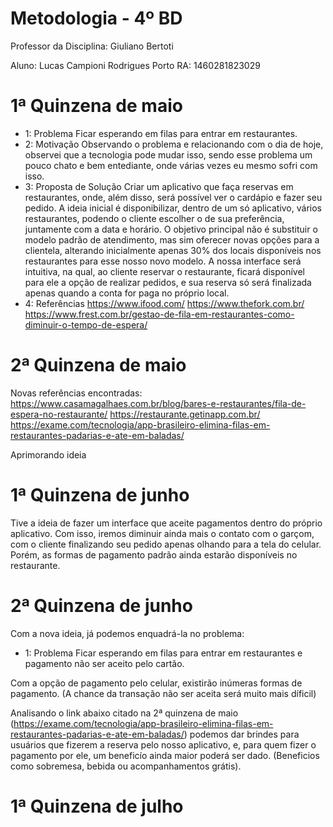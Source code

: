# Metodologia - 4º BD

 

Professor da Disciplina: Giuliano Bertoti 

 

Aluno: Lucas Campioni Rodrigues Porto RA: 1460281823029

 

# 1ª Quinzena de maio

 - 1: Problema
 Ficar esperando em filas para entrar em restaurantes.
 - 2: Motivação
 Observando o problema e relacionando com o dia de hoje, observei que a tecnologia pode mudar isso, sendo esse problema um pouco chato e bem entediante, onde várias vezes eu mesmo sofri com isso.
 - 3: Proposta de Solução
 Criar um aplicativo que faça reservas em restaurantes, onde, além disso, será possível ver o cardápio e fazer seu pedido. A ideia inicial é disponibilizar, dentro de um só aplicativo, vários restaurantes, podendo o cliente escolher o de sua preferência, juntamente com a data e horário. O objetivo principal não é substituir o modelo padrão de atendimento, mas sim oferecer novas opções para a clientela, alterando inicialmente apenas 30% dos locais disponíveis nos restaurantes para esse nosso novo modelo. A nossa interface será intuitiva, na qual, ao cliente reservar o restaurante, ficará disponível para ele a opção de realizar pedidos, e sua reserva só será finalizada apenas quando a conta for paga no próprio local.
 - 4: Referências
https://www.ifood.com/
https://www.thefork.com.br/
https://www.frest.com.br/gestao-de-fila-em-restaurantes-como-diminuir-o-tempo-de-espera/

# 2ª Quinzena de maio

 Novas referências encontradas:
 https://www.casamagalhaes.com.br/blog/bares-e-restaurantes/fila-de-espera-no-restaurante/
 https://restaurante.getinapp.com.br/
 https://exame.com/tecnologia/app-brasileiro-elimina-filas-em-restaurantes-padarias-e-ate-em-baladas/

Aprimorando ideia

# 1ª Quinzena de junho

Tive a ideia de fazer um interface que aceite pagamentos dentro do próprio aplicativo. Com isso, iremos diminuir ainda mais o contato com o garçom, com o cliente finalizando seu pedido apenas olhando para a tela do celular. Porém, as formas de pagamento padrão ainda estarão disponíveis no restaurante.

 
# 2ª Quinzena de junho

Com a nova ideia, já podemos enquadrá-la no problema:
 - 1: Problema
 Ficar esperando em filas para entrar em restaurantes e pagamento não ser aceito pelo cartão.
 
 Com a opção de pagamento pelo celular, existirão inúmeras formas de pagamento. (A chance da transação não ser aceita será muito mais díficil)
 
 Analisando o link abaixo citado na 2ª quinzena de maio (https://exame.com/tecnologia/app-brasileiro-elimina-filas-em-restaurantes-padarias-e-ate-em-baladas/) podemos dar brindes para usuários que fizerem a reserva pelo nosso aplicativo, e, para quem fizer o pagamento por ele, um beneficío ainda maior poderá ser dado. (Beneficios como sobremesa, bebida ou acompanhamentos grátis).


# 1ª Quinzena de julho
